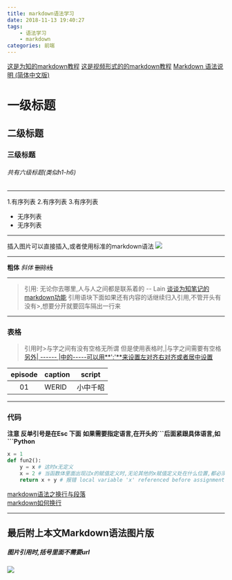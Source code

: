 ```yaml
---
title: markdown语法学习
date: 2018-11-13 19:40:27
tags: 
	- 语法学习
    - markdown
categories: 前端
---
```

[这是为知的markdown教程](http://www.wiz.cn/feature-markdown.html)
[这是视频形式的的markdown教程](https://www.bilibili.com/video/av17653359/?p=11)
[Markdown 语法说明 (简体中文版)](https://www.appinn.com/markdown/#link)

# 一级标题
## 二级标题
### 三级标题
###### 共有六级标题(类似h1-h6)
<!-- more -->
---

1.有序列表
2.有序列表
3.有序列表

* 无序列表
* 无序列表

---

插入图片可以直接插入,或者使用标准的markdown语法
![](http://cdn.wiz.cn/wp-content/uploads/2015/06/wiz_logo.png)

---

**粗体**
*斜体*
~~删除线~~

---

>引用:
无论你去哪里,人与人之间都是联系着的 -- Lain
[谈谈为知笔记的 markdown功能](url:https://sspai.com/post/37275)
引用语块下面如果还有内容的话继续归入引用,不管开头有没有\>,想要分开就要回车隔出一行来

---

### 表格
> 引用时\>与字之间有没有空格无所谓
但是使用表格时,\|与字之间需要有空格
[另外\| ------ \|中的-----可以用**':'**来设置左对齐右对齐或者居中设置](url:https://www.jianshu.com/p/2df05f279331)

| episode | caption | script |
| :-----------: | --------- | -------- |
|      01   | WERID | 小中千昭 |

---

### 代码  
**注意 反单引号是在Esc 下面**
**如果需要指定语言,在开头的\`\`\`后面紧跟具体语言,如\`\`\`Python**
```python
x = 1
def fun2():
    y = x # 这时x无定义
    x = 2 # 当函数体里面出现过x的赋值定义时,无论其他的x赋值定义处在什么位置,都必须把这个x当做局部变量,否则下面再用到x的时候会出现不知道到底用全局变量还是局部变量的矛盾.
    return x + y # 报错 local variable 'x' referenced before assignment
```

[markdown语法之换行与段落](https://www.jianshu.com/p/1dc33c39da9e)  
[markdown如何换行](https://jingyan.baidu.com/album/75ab0bcba74f1cd6864db2e0.html?picindex=1)

---

## **最后附上本文Markdown语法图片版**
##### 图片引用时,括号里面不需要url
![](http://lainundalice.oss-cn-beijing.aliyuncs.com/18-12-13/47060015.jpg)